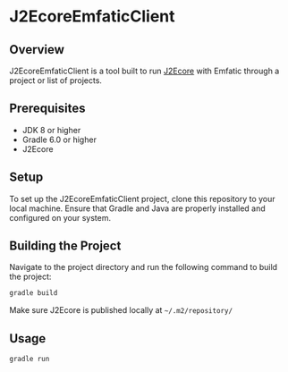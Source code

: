 # J2EcoreEmfaticClient

## Overview
J2EcoreEmfaticClient is a tool built to run [J2Ecore](https://github.com/Takenobou/J2Ecore) with Emfatic through a project or list of projects.

## Prerequisites
- JDK 8 or higher
- Gradle 6.0 or higher
- J2Ecore

## Setup
To set up the J2EcoreEmfaticClient project, clone this repository to your local machine. Ensure that Gradle and Java are properly installed and configured on your system.

## Building the Project
Navigate to the project directory and run the following command to build the project:

```bash
gradle build
```

Make sure J2Ecore is published locally at `~/.m2/repository/`

## Usage

```bash
gradle run
```
